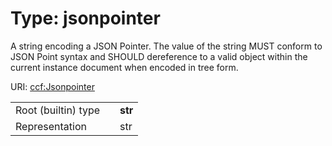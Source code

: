 
# Type: jsonpointer

A string encoding a JSON Pointer. The value of the string MUST conform to JSON Point syntax and SHOULD dereference to a valid object within the current instance document when encoded in tree form.

URI: [ccf:Jsonpointer](http://purl.org/ccf/Jsonpointer)

|  |  |  |
| --- | --- | --- |
| Root (builtin) type | | **str** |
| Representation | | str |
